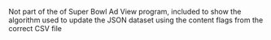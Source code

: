 Not part of the of Super Bowl Ad View program, included to show the algorithm used to update the JSON dataset using the content flags from the correct CSV file
